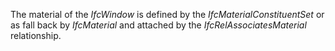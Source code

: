 The material of the _IfcWindow_ is defined by the _IfcMaterialConstituentSet_ or as fall back by _IfcMaterial_ and attached by the _IfcRelAssociatesMaterial_ relationship.
